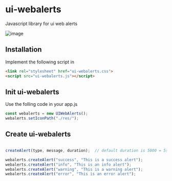 # ui-webalerts
Javascript library for ui web alerts

![image](https://github.com/BossLama/ui-webalerts/assets/77834649/09ee8018-bfa5-4864-b4ca-1db54dc7f1c2)


## Installation
Implement the following script in <head>
```html
<link rel="stylesheet" href="ui-webalerts.css">
<script src="ui-webalerts.js"></script>
```

## Init ui-webalerts
Use the folling code in your app.js
```javascript
const webalerts = new UIWebAlerts();
webalerts.setIconPath("./res/");
```

## Create ui-webalerts
```javascript

createAlert(type, message, duration);  // default duration is 5000 = 5sec

webalerts.createAlert("success", "This is a success alert");
webalerts.createAlert("info", "This is an info alert");
webalerts.createAlert("warning", "This is a warning alert");
webalerts.createAlert("error", "This is an error alert");
```
